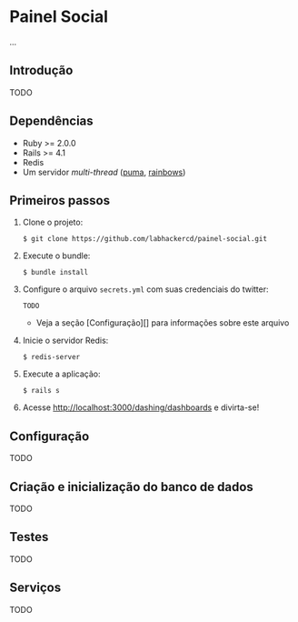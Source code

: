 # Painel Social

...

## Introdução

TODO

## Dependências

* Ruby >= 2.0.0
* Rails >= 4.1
* Redis
* Um servidor *multi-thread* ([puma](https://github.com/puma/puma), [rainbows](http://rainbows.rubyforge.org/))


## Primeiros passos

1. Clone o projeto:
    
    ```
    $ git clone https://github.com/labhackercd/painel-social.git
    ```

2. Execute o bundle:
    
    ```
    $ bundle install
    ```

3. Configure o arquivo `secrets.yml` com suas credenciais do twitter:
    
    ```
    TODO
    ```
    
    * Veja a seção [Configuração][] para informações sobre este arquivo

4. Inicie o servidor Redis:
    
    ```
    $ redis-server
    ```

5. Execute a aplicação:
    
    ```
    $ rails s
    ```

6. Acesse [http://localhost:3000/dashing/dashboards](http://localhost:3000/dashing/dashboards) e divirta-se!


## Configuração

TODO


## Criação e inicialização do banco de dados

TODO


## Testes

TODO


## Serviços

TODO
